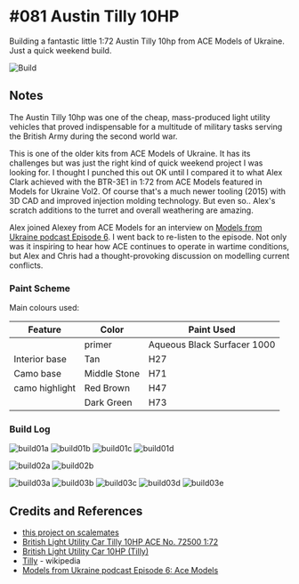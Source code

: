 # #081 Austin Tilly 10HP

Building a fantastic little 1:72 Austin Tilly 10hp from ACE Models of Ukraine. Just a quick weekend build.

![Build](./assets/Tilly10HP_build.jpg?raw=true)

## Notes

The Austin Tilly 10hp was one of the cheap, mass-produced light utility vehicles that proved indispensable for a multitude of military tasks serving the British Army during the second world war.

This is one of the older kits from ACE Models of Ukraine. It has its challenges but was just the right kind of quick weekend project I was looking for. I thought I punched this out OK until I compared it to what Alex Clark achieved with the BTR-3E1 in 1:72 from ACE Models featured in Models for Ukraine Vol2. Of course that's a much newer tooling (2015) with 3D CAD and improved injection molding technology. But even so.. Alex's scratch additions to the turret and overall weathering are amazing.

Alex joined Alexey from ACE Models for an interview on [Models from Ukraine podcast Episode 6](https://podtail.com/podcast/models-from-ukraine/episode-6-ace-models/).
I went back to re-listen to the episode. Not only was it inspiring to hear how ACE continues to operate in wartime conditions,
but Alex and Chris had a thought-provoking discussion on modelling current conflicts.

### Paint Scheme

Main colours used:

| Feature               | Color                | Paint Used |
|-----------------------|----------------------|------------|
|                       | primer               | Aqueous Black Surfacer 1000 |
| Interior base         | Tan                  | H27           |
| Camo base             | Middle Stone         | H71           |
| camo highlight        | Red Brown            | H47           |
|                       | Dark Green           | H73           |

### Build Log

![build01a](./assets/build01a.jpg?raw=true)
![build01b](./assets/build01b.jpg?raw=true)
![build01c](./assets/build01c.jpg?raw=true)
![build01d](./assets/build01d.jpg?raw=true)

![build02a](./assets/build01a.jpg?raw=true)
![build02b](./assets/build01a.jpg?raw=true)

![build03a](./assets/build03a.jpg?raw=true)
![build03b](./assets/build03b.jpg?raw=true)
![build03c](./assets/build03c.jpg?raw=true)
![build03d](./assets/build03d.jpg?raw=true)
![build03e](./assets/build03e.jpg?raw=true)

## Credits and References

* [this project on scalemates](https://www.scalemates.com/profiles/mate.php?id=74137&p=projects&project=138996)
* [British Light Utility Car Tilly 10HP ACE No. 72500 1:72](https://www.scalemates.com/kits/ace-72500-tilly-10hp--170588)
* [British Light Utility Car 10HP (Tilly)](https://www.acemodel.com.ua/en/model/431)
* [Tilly](https://en.wikipedia.org/wiki/Tilly_(vehicle)) - wikipedia
* [Models from Ukraine podcast Episode 6: Ace Models](https://podtail.com/podcast/models-from-ukraine/episode-6-ace-models/)
